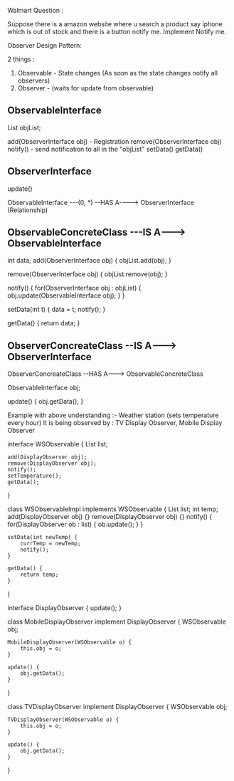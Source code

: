 Walmart Question : 

Suppose there is a amazon website where u search a product say
iphone which is out of stock and there is a button notify me.
Implement Notify me.

Observer Design Pattern:

2 things :
1. Observable - State changes (As soon as the state changes notify all observers)
2. Observer - (waits for update from observable)

## ObservableInterface

List<ObserverInterface> objList;

add(ObserverInterface obj) - Registration
remove(ObserverInterface obj)
notify() - send notification to all in the "objList"
setData() 
getData() 

## ObserverInterface

update()


ObservableInterface ---(0, *) --HAS A----> ObserverInterface (Relationship)

## ObservableConcreteClass ---IS A---> ObservableInterface
int data;
add(ObserverInterface obj) {
    objList.add(obj);
}

remove(ObserverInterface obj) {
    objList.remove(obj);
}

notify() {
    for(ObserverInterface obj : objList) {
        obj.update(ObservableInterface obj);
    }
}

setData(int t) {
    data = t;
    notify();
}

getData() {
    return data;
}

## ObserverConcreateClass --IS A---> ObserverInterface
ObserverConcreateClass --HAS A---> ObservableConcreteClass

ObservableInterface obj;

update() {
    obj.getData();
}


Example with above understanding :- Weather station (sets temperature every hour)
It is being observed by : TV Display Observer, Mobile Display Observer


interface WSObservable {
    List<DisplayObserver> list;

    add(DisplayObserver obj);
    remove(DisplayObserver obj);
    notify();
    setTemperature();
    getData();
}

class WSObservableImpl implements WSObservable {
    List<DisplayObserver> list;
    int temp;
    add(DisplayObserver obj) {}
    remove(DisplayObserver obj) {}
    notify() {
        for(DisplayObserver ob : list) {
            ob.update();
        }
    }

    setData(int newTemp) {
        currTemp = newTemp;
        notify();
    }

    getData() {
        return temp;
    }
}


interface DisplayObserver {
    update();
}

class MobileDisplayObserver implement DisplayObserver {
    WSObservable obj;

    MobileDisplayObserver(WSObservable o) {
        this.obj = o;
    }

    update() {
        obj.getData();
    }
}

class TVDisplayObserver implement DisplayObserver {
    WSObservable obj;

    TVDisplayObserver(WSObservable o) {
        this.obj = o;
    }

    update() {
        obj.getData();
    }
}


















